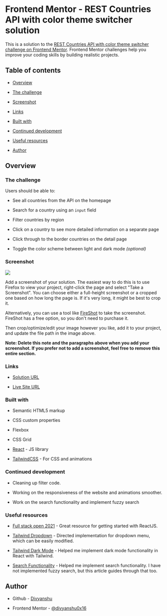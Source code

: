 
# Frontend Mentor - REST Countries API with color theme switcher solution

  

This is a solution to the [REST Countries API with color theme switcher challenge on Frontend Mentor](https://www.frontendmentor.io/challenges/rest-countries-api-with-color-theme-switcher-5cacc469fec04111f7b848ca). Frontend Mentor challenges help you improve your coding skills by building realistic projects.

  

## Table of contents

  

-  [Overview](#overview)

-  [The challenge](#the-challenge)

-  [Screenshot](#screenshot)

-  [Links](#links)

-  [Built with](#built-with)

-  [Continued development](#continued-development)

-  [Useful resources](#useful-resources)

-  [Author](#author)

## Overview

  

### The challenge

  

Users should be able to:

  

- See all countries from the API on the homepage

- Search for a country using an `input` field

- Filter countries by region

- Click on a country to see more detailed information on a separate page

- Click through to the border countries on the detail page

- Toggle the color scheme between light and dark mode *(optional)*

  

### Screenshot

  

![](./screenshot.jpg)

  

Add a screenshot of your solution. The easiest way to do this is to use Firefox to view your project, right-click the page and select "Take a Screenshot". You can choose either a full-height screenshot or a cropped one based on how long the page is. If it's very long, it might be best to crop it.

  

Alternatively, you can use a tool like [FireShot](https://getfireshot.com/) to take the screenshot. FireShot has a free option, so you don't need to purchase it.

  

Then crop/optimize/edit your image however you like, add it to your project, and update the file path in the image above.

  

**Note: Delete this note and the paragraphs above when you add your screenshot. If you prefer not to add a screenshot, feel free to remove this entire section.**

  

### Links

-  [Solution URL](https://github.com/divyanshu0x16/REST-Countries)

- [Live Site URL](https://divyanshu0x16.github.io/REST-Countries/)

### Built with

- Semantic HTML5 markup

- CSS custom properties

- Flexbox

- CSS Grid

-  [React](https://reactjs.org/) - JS library

-  [TailwindCSS](https://tailwindcss.com/) - For CSS and animations

### Continued development

- Cleaning up filter code.

- Working on the responsiveness of the website and animations smoother. 

- Work on the search functionality and implement fuzzy search

### Useful resources

-  [Full stack open 2021](https://fullstackopen.com/en/) - Great resource for getting started with ReactJS.

-  [Tailwind Dropdown](https://tailwindui.com/components/application-ui/elements/dropdowns) - Directed implementation for dropdown menu, which can be easily modified.

-  [Tailwind Dark Mode](https://tailwindui.com/components/application-ui/elements/dropdowns) - Helped me implement dark mode functionality in React with Tailwind.

-  [Search Functionality](https://medium.com/analytics-vidhya/how-to-create-a-fuzzy-search-in-react-js-using-fuse-js-859f80345657) - Helped me implement search functionality. I have not implemented fuzzy search, but this article guides through that too. 


## Author

  

- Github - [Divyanshu](https://github.com/divyanshu0x16)

- Frontend Mentor - [@divyanshu0x16](https://www.frontendmentor.io/profile/divyanshu0x16)
